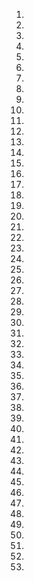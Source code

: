 1. 
2. 
3. 
4. 
5.  
6.  
7.  
8.  
9.   
10.  
11.  
12.  
13.  
14.  
15.  
16.  
17.  
18.  
19.  
20.  
21.  
22.  
23.  
24.  
25.  
26.  
27.  
28.  
29.  
30.  
31.  
32.  
33.  
34.  
35.  
36.  
37.  
38.  
39.  
40.  
41.  
42.  
43.  
44.  
45.  
46.  
47.  
48.  
49.   
50.  
51.  
52.  
53. 

